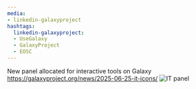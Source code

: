 ```yaml
---
media:
- linkedin-galaxyproject
hashtags:
  linkedin-galaxyproject:
  - UseGalaxy
  - GalaxyProject
  - EOSC
---
```

New panel allocated for interactive tools on Galaxy
https://galaxyproject.org/news/2025-06-25-it-icons/
![IT panel](https://galaxyproject.org/assets/static/it_icon.fc19cf1.279ff0a8e061e0b860ac1163ea4823d8.gif)